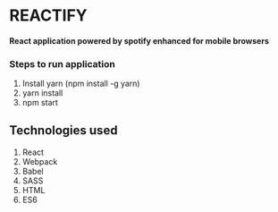 # REACTIFY
#### React application powered by spotify enhanced for mobile browsers

### Steps to run application
1. Install yarn (npm install -g yarn)
2. yarn install
3. npm start

## Technologies used
1. React
2. Webpack
3. Babel
4. SASS
5. HTML
6. ES6
